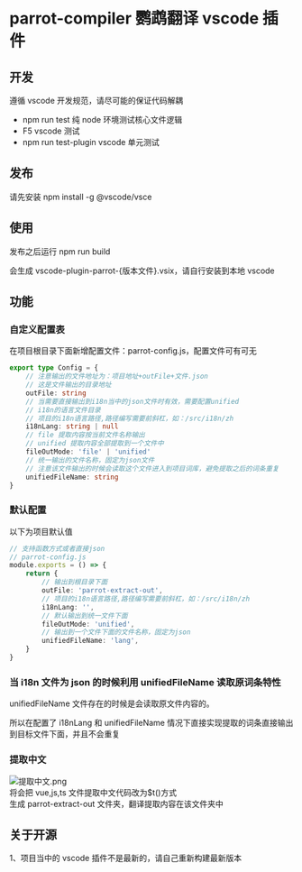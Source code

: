 # parrot-compiler 鹦鹉翻译 vscode 插件

## 开发

遵循 vscode 开发规范，请尽可能的保证代码解耦

-   npm run test 纯 node 环境测试核心文件逻辑
-   F5 vscode 测试
-   npm run test-plugin vscode 单元测试

## 发布

请先安装 npm install -g @vscode/vsce

## 使用

发布之后运行 npm run build

会生成 vscode-plugin-parrot-{版本文件}.vsix，请自行安装到本地 vscode

## 功能

### 自定义配置表

在项目根目录下面新增配置文件：parrot-config.js，配置文件可有可无

```typescript
export type Config = {
	// 注意输出的文件地址为：项目地址+outFile+文件.json
	// 这是文件输出的目录地址
	outFile: string
	// 当需要直接输出到i18n当中的json文件时有效，需要配置unified
	// i18n的语言文件目录
	// 项目的i18n语言路径,路径编写需要前斜杠，如：/src/i18n/zh
	i18nLang: string | null
	// file 提取内容按当前文件名称输出
	// unified 提取内容全部提取到一个文件中
	fileOutMode: 'file' | 'unified'
	// 统一输出的文件名称，固定为json文件
	// 注意该文件输出的时候会读取这个文件进入到项目词库，避免提取之后的词条重复
	unifiedFileName: string
}
```

### 默认配置

以下为项目默认值

```typescript
// 支持函数方式或者直接json
// parrot-config.js
module.exports = () => {
	return {
		// 输出到根目录下面
		outFile: 'parrot-extract-out',
		// 项目的i18n语言路径,路径编写需要前斜杠，如：/src/i18n/zh
		i18nLang: '',
		// 默认输出到统一文件下面
		fileOutMode: 'unified',
		// 输出到一个文件下面的文件名称，固定为json
		unifiedFileName: 'lang',
	}
}
```

### 当 i18n 文件为 json 的时候利用 unifiedFileName 读取原词条特性

unifiedFileName 文件存在的时候是会读取原文件内容的。

所以在配置了 i18nLang 和 unifiedFileName 情况下直接实现提取的词条直接输出到目标文件下面，并且不会重复

### 提取中文

![提取中文.png](https://raw.githubusercontent.com/ht-sauce/vscode-plugin-parrot/main/docs/images/%E6%8F%90%E5%8F%96%E4%B8%AD%E6%96%87.png)  
将会把 vue,js,ts 文件提取中文代码改为$t()方式  
生成 parrot-extract-out 文件夹，翻译提取内容在该文件夹中

## 关于开源

1、项目当中的 vscode 插件不是最新的，请自己重新构建最新版本
